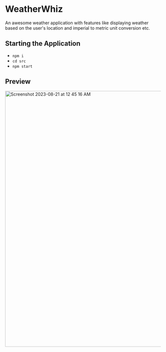 # WeatherWhiz
An awesome weather application with features like displaying weather based on the user's location and imperial to metric unit conversion etc.

## Starting the Application 
- `npm i`
- `cd src`
- `npm start`

## Preview 
<img width="828" alt="Screenshot 2023-08-21 at 12 45 16 AM" src="https://github.com/Viinay97/WeatherWhiz/assets/94173349/e1f4dff5-27dc-4fc3-9c61-1b239084ea27">


